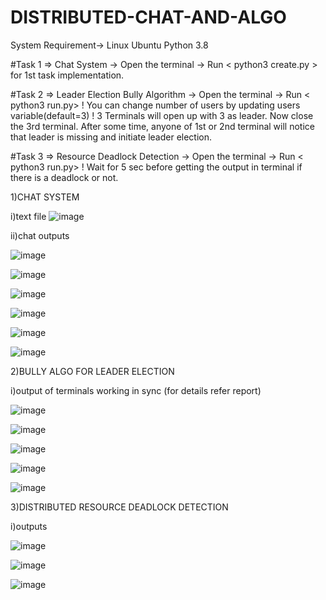 # DISTRIBUTED-CHAT-AND-ALGO
System Requirement->
Linux Ubuntu 
Python 3.8

#Task 1 => Chat System
-> Open the terminal
-> Run < python3 create.py > for 1st task implementation.

#Task 2 => Leader Election Bully Algorithm
-> Open the terminal
-> Run < python3 run.py>
! You can change number of users by updating users variable(default=3)
! 3 Terminals will open up with 3 as leader. Now close the 3rd terminal. After some time, anyone of 1st or 2nd terminal will notice that leader is missing and initiate leader election.

#Task 3 => Resource Deadlock Detection
-> Open the terminal
-> Run < python3 run.py>
! Wait for 5 sec before getting the output in terminal if there is a deadlock or not.

1)CHAT SYSTEM

i)text file
![image](https://user-images.githubusercontent.com/53832122/183243152-443c0202-79a7-4ce8-85b1-f4d199af94d3.png)

ii)chat outputs

![image](https://user-images.githubusercontent.com/53832122/183243160-a90f9970-c2d9-4141-b18d-53156d90245c.png)

![image](https://user-images.githubusercontent.com/53832122/183243168-2298c086-5bc3-4213-bcc4-9f77ef773671.png)

![image](https://user-images.githubusercontent.com/53832122/183243172-e30d5386-11fd-4f6b-b335-f54ae6d1e86c.png)

![image](https://user-images.githubusercontent.com/53832122/183243177-96cd957a-1c7c-4488-8099-e614730e4ae9.png)

![image](https://user-images.githubusercontent.com/53832122/183243181-24abb24a-8435-45be-91de-595a4a1ceeb5.png)

![image](https://user-images.githubusercontent.com/53832122/183243184-ba49791a-45b7-4e20-8163-bcfd34a8a2c4.png)

2)BULLY ALGO FOR LEADER ELECTION

i)output of terminals working in sync (for details refer report)

![image](https://user-images.githubusercontent.com/53832122/183243188-b819ea32-bae9-4e1b-ade9-db407e65917a.png)

![image](https://user-images.githubusercontent.com/53832122/183243193-4a5ca06b-fcdf-4ee9-952d-d3e87d285a21.png)

![image](https://user-images.githubusercontent.com/53832122/183243199-da77ab0c-5425-45fa-ae83-f4ae5ea5be04.png)

![image](https://user-images.githubusercontent.com/53832122/183243206-438578d2-31a6-46dd-937d-c6690b046ae2.png)

![image](https://user-images.githubusercontent.com/53832122/183243215-dd0d2f14-f569-4ba8-b1e4-bfb13ba42295.png)

3)DISTRIBUTED RESOURCE DEADLOCK DETECTION

i)outputs

![image](https://user-images.githubusercontent.com/53832122/183243222-9d0637a6-1cef-4d26-99e6-e8a4bcb1f81f.png)

![image](https://user-images.githubusercontent.com/53832122/183243227-2513376e-6b49-4e40-80b6-f39de5c514a6.png)

![image](https://user-images.githubusercontent.com/53832122/183243232-63d6916f-aa07-4888-92a1-ce687374ceea.png)


